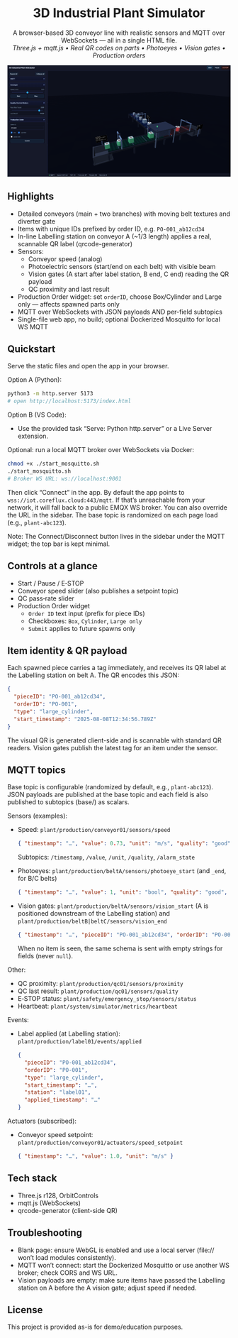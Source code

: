 <h1 align="center">3D Industrial Plant Simulator</h1>

<p align="center">
  A browser-based 3D conveyor line with realistic sensors and MQTT over WebSockets — all in a single HTML file.
  <br/>
  <em>Three.js + mqtt.js • Real QR codes on parts • Photoeyes • Vision gates • Production orders</em>
</p>

<p align="center">
  <img src="images/3d_plant.png" alt="3D plant screenshot" width="820"/>
</p>

## Highlights
- Detailed conveyors (main + two branches) with moving belt textures and diverter gate
- Items with unique IDs prefixed by order ID, e.g. `PO-001_ab12cd34`
- In-line Labelling station on conveyor A (~1/3 length) applies a real, scannable QR label (qrcode-generator)
- Sensors:
  - Conveyor speed (analog)
  - Photoelectric sensors (start/end on each belt) with visible beam
  - Vision gates (A start after label station, B end, C end) reading the QR payload
  - QC proximity and last result
- Production Order widget: set `orderID`, choose Box/Cylinder and Large only — affects spawned parts only
- MQTT over WebSockets with JSON payloads AND per-field subtopics
- Single-file web app, no build; optional Dockerized Mosquitto for local WS MQTT

## Quickstart

Serve the static files and open the app in your browser.

Option A (Python):

```bash
python3 -m http.server 5173
# open http://localhost:5173/index.html
```

Option B (VS Code):
- Use the provided task “Serve: Python http.server” or a Live Server extension.

Optional: run a local MQTT broker over WebSockets via Docker:

```bash
chmod +x ./start_mosquitto.sh
./start_mosquitto.sh
# Broker WS URL: ws://localhost:9001
```

Then click “Connect” in the app. By default the app points to `wss://iot.coreflux.cloud:443/mqtt`.
If that’s unreachable from your network, it will fall back to a public EMQX WS broker. You can also override the URL in the sidebar. The base topic is randomized on each page load (e.g., `plant-abc123`).

Note: The Connect/Disconnect button lives in the sidebar under the MQTT widget; the top bar is kept minimal.

## Controls at a glance
- Start / Pause / E‑STOP
- Conveyor speed slider (also publishes a setpoint topic)
- QC pass‑rate slider
- Production Order widget
  - `Order ID` text input (prefix for piece IDs)
  - Checkboxes: `Box`, `Cylinder`, `Large only`
  - `Submit` applies to future spawns only

## Item identity & QR payload
Each spawned piece carries a tag immediately, and receives its QR label at the Labelling station on belt A. The QR encodes this JSON:

```json
{
  "pieceID": "PO-001_ab12cd34",
  "orderID": "PO-001",
  "type": "large_cylinder",
  "start_timestamp": "2025-08-08T12:34:56.789Z"
}
```

The visual QR is generated client-side and is scannable with standard QR readers. Vision gates publish the latest tag for an item under the sensor.

## MQTT topics
Base topic is configurable (randomized by default, e.g., `plant-abc123`). JSON payloads are published at the base topic and each field is also published to subtopics (base/<field>) as scalars.

Sensors (examples):
- Speed: `plant/production/conveyor01/sensors/speed`
  ```json
  { "timestamp": "…", "value": 0.73, "unit": "m/s", "quality": "good", "alarm_state": "normal" }
  ```
  Subtopics: `/timestamp`, `/value`, `/unit`, `/quality`, `/alarm_state`

- Photoeyes: `plant/production/beltA/sensors/photoeye_start` (and `_end`, for B/C belts)
  ```json
  { "timestamp": "…", "value": 1, "unit": "bool", "quality": "good", "alarm_state": "normal" }
  ```

- Vision gates: `plant/production/beltA/sensors/vision_start` (A is positioned downstream of the Labelling station) and `plant/production/beltB|beltC/sensors/vision_end`
  ```json
  { "timestamp": "…", "pieceID": "PO-001_ab12cd34", "orderID": "PO-001", "type": "large_cylinder", "start_timestamp": "…" }
  ```
  When no item is seen, the same schema is sent with empty strings for fields (never `null`).

Other:
- QC proximity: `plant/production/qc01/sensors/proximity`
- QC last result: `plant/production/qc01/sensors/quality`
- E‑STOP status: `plant/safety/emergency_stop/sensors/status`
- Heartbeat: `plant/system/simulator/metrics/heartbeat`

Events:
- Label applied (at Labelling station): `plant/production/label01/events/applied`
  ```json
  {
    "pieceID": "PO-001_ab12cd34",
    "orderID": "PO-001",
    "type": "large_cylinder",
    "start_timestamp": "…",
    "station": "label01",
    "applied_timestamp": "…"
  }
  ```

Actuators (subscribed):
- Conveyor speed setpoint: `plant/production/conveyor01/actuators/speed_setpoint`
  ```json
  { "timestamp": "…", "value": 1.0, "unit": "m/s" }
  ```

## Tech stack
- Three.js r128, OrbitControls
- mqtt.js (WebSockets)
- qrcode-generator (client-side QR)

## Troubleshooting
- Blank page: ensure WebGL is enabled and use a local server (file:// won’t load modules consistently).
- MQTT won’t connect: start the Dockerized Mosquitto or use another WS broker; check CORS and WS URL.
- Vision payloads are empty: make sure items have passed the Labelling station on A before the A vision gate; adjust speed if needed.

## License
This project is provided as-is for demo/education purposes.

